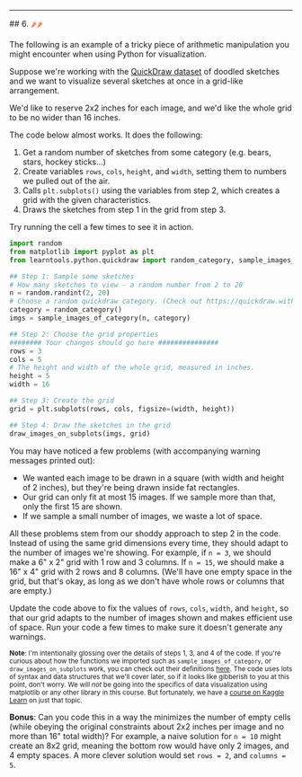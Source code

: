 <hr/>
## 6. <span title="Spicy" style="color: coral">🌶️🌶️</span>

The following is an example of a tricky piece of arithmetic manipulation you might encounter when using Python for visualization.

Suppose we're working with the [QuickDraw dataset](https://www.kaggle.com/google/tinyquickdraw) of doodled sketches and we want to visualize several sketches at once in a grid-like arrangement.

We'd like to reserve 2x2 inches for each image, and we'd like the whole grid to be no wider than 16 inches.

The code below almost works. It does the following:

1. Get a random number of sketches from some category (e.g. bears, stars, hockey sticks...)
2. Create variables `rows`, `cols`, `height`, and `width`, setting them to numbers we pulled out of the air.
3. Calls `plt.subplots()` using the variables from step 2, which creates a grid with the given characteristics.
4. Draws the sketches from step 1 in the grid from step 3.

Try running the cell a few times to see it in action.

```python
import random
from matplotlib import pyplot as plt
from learntools.python.quickdraw import random_category, sample_images_of_category, draw_images_on_subplots

## Step 1: Sample some sketches
# How many sketches to view - a random number from 2 to 20
n = random.randint(2, 20)
# Choose a random quickdraw category. (Check out https://quickdraw.withgoogle.com/data for an overview of categories)
category = random_category()
imgs = sample_images_of_category(n, category)

## Step 2: Choose the grid properties
######## Your changes should go here ###############
rows = 3
cols = 5
# The height and width of the whole grid, measured in inches.
height = 5
width = 16

## Step 3: Create the grid
grid = plt.subplots(rows, cols, figsize=(width, height))

## Step 4: Draw the sketches in the grid
draw_images_on_subplots(imgs, grid)
```

You may have noticed a few problems (with accompanying warning messages printed out):

- We wanted each image to be drawn in a square (with width and height of 2 inches), but they're being drawn inside fat rectangles.
- Our grid can only fit at most 15 images. If we sample more than that, only the first 15 are shown.
- If we sample a small number of images, we waste a lot of space.

All these problems stem from our shoddy approach to step 2 in the code. Instead of using the same grid dimensions every time, they should adapt to the number of images we're showing. For example, if `n = 3`,  we should make a 6" x 2" grid with 1 row and 3 columns. If `n = 15`, we should make a 16" x 4" grid with 2 rows and 8 columns. (We'll have one empty space in the grid, but that's okay, as long as we don't have whole rows or columns that are empty.)

Update the code above to fix the values of `rows`, `cols`, `width`, and `height`, so that our grid adapts to the number of images shown and makes efficient use of space. Run your code a few times to make sure it doesn't generate any warnings.

<small>**Note**: I'm intentionally glossing over the details of steps 1, 3, and 4 of the code. If you're curious about how the functions we imported such as `sample_images_of_category`, or `draw_images_on_subplots` work, you can check out their definitions [here](https://github.com/Kaggle/learntools/blob/master/learntools/python/quickdraw.py). The code uses lots of syntax and data structures that we'll cover later, so if it looks like gibberish to you at this point, don't worry. We will *not* be going into the specifics of data visualization using matplotlib or any other library in this course. But fortunately, we have a [course on Kaggle Learn](https://www.kaggle.com/learn/data-visualisation) on just that topic.</small>

**Bonus**: Can you code this in a way the minimizes the number of empty cells (while obeying the original constraints about 2x2 inches per image and no more than 16" total width)? For example, a naive solution for `n = 10` might create an 8x2 grid, meaning the bottom row would have only 2 images, and 4 empty spaces. A more clever solution would set `rows = 2`, and `columns = 5`.